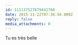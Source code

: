 ```yaml
---
id: 111137527879441760
date: 2015-11-22T07:36:56.000Z
reply: false
media_attachments: 0
---
```


Tu es très belle

